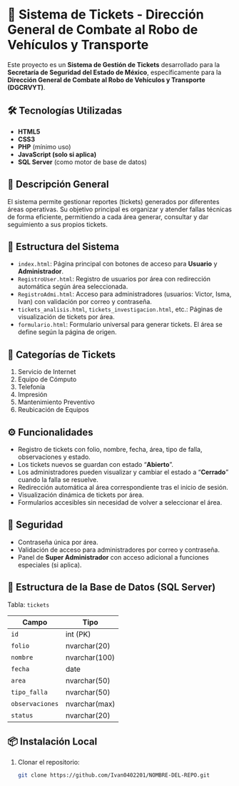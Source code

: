 # 🎫 Sistema de Tickets - Dirección General de Combate al Robo de Vehículos y Transporte

Este proyecto es un **Sistema de Gestión de Tickets** desarrollado para la **Secretaría de Seguridad del Estado de México**, específicamente para la **Dirección General de Combate al Robo de Vehículos y Transporte (DGCRVYT)**.

## 🛠️ Tecnologías Utilizadas

- **HTML5**
- **CSS3**
- **PHP** (mínimo uso)
- **JavaScript (solo si aplica)**
- **SQL Server** (como motor de base de datos)

## 📌 Descripción General

El sistema permite gestionar reportes (tickets) generados por diferentes áreas operativas. Su objetivo principal es organizar y atender fallas técnicas de forma eficiente, permitiendo a cada área generar, consultar y dar seguimiento a sus propios tickets.

## 🧩 Estructura del Sistema

- `index.html`: Página principal con botones de acceso para **Usuario** y **Administrador**.
- `RegistroUser.html`: Registro de usuarios por área con redirección automática según área seleccionada.
- `RegistroAdmi.html`: Acceso para administradores (usuarios: Victor, Isma, Ivan) con validación por correo y contraseña.
- `tickets_analisis.html`, `tickets_investigacion.html`, etc.: Páginas de visualización de tickets por área.
- `formulario.html`: Formulario universal para generar tickets. El área se define según la página de origen.

## 🧾 Categorías de Tickets

1. Servicio de Internet  
2. Equipo de Cómputo  
3. Telefonía  
4. Impresión  
5. Mantenimiento Preventivo  
6. Reubicación de Equipos

## ⚙️ Funcionalidades

- Registro de tickets con folio, nombre, fecha, área, tipo de falla, observaciones y estado.
- Los tickets nuevos se guardan con estado “**Abierto**”.
- Los administradores pueden visualizar y cambiar el estado a “**Cerrado**” cuando la falla se resuelve.
- Redirección automática al área correspondiente tras el inicio de sesión.
- Visualización dinámica de tickets por área.
- Formularios accesibles sin necesidad de volver a seleccionar el área.

## 🔐 Seguridad

- Contraseña única por área.
- Validación de acceso para administradores por correo y contraseña.
- Panel de **Super Administrador** con acceso adicional a funciones especiales (si aplica).

## 🧠 Estructura de la Base de Datos (SQL Server)

Tabla: `tickets`

| Campo         | Tipo             |
|---------------|------------------|
| `id`          | int (PK)         |
| `folio`       | nvarchar(20)     |
| `nombre`      | nvarchar(100)    |
| `fecha`       | date             |
| `area`        | nvarchar(50)     |
| `tipo_falla`  | nvarchar(50)     |
| `observaciones` | nvarchar(max)  |
| `status`      | nvarchar(20)     |

## 📦 Instalación Local

1. Clonar el repositorio:
   ```bash
   git clone https://github.com/Ivan0402201/NOMBRE-DEL-REPO.git
